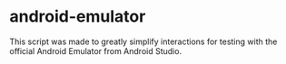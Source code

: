 # android-emulator
This script was made to greatly simplify interactions for testing with the official Android Emulator from Android Studio.
